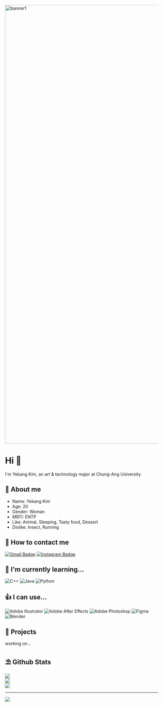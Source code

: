 <img width="1440" alt="banner1" src="https://github.com/user-attachments/assets/7fa406bc-4a02-4219-88a5-874ddd066ad2">

# Hi 👋
I'm Yekang Kim, an art & technology major at Chung-Ang University.

## 🙂 About me
- Name: Yekang Kim
- Age: 20
- Gender: Woman
- MBTI: ENTP
- Like: Animal, Sleeping, Tasty food, Dessert
- Dislike: Insect, Running

## 📌 How to contact me
[![Gmail Badge](https://img.shields.io/badge/Gmail-EA4335?style=flat&logo=Gmail&logoColor=white)](mailto:kiming810@gmail.com)
[![Instagram Badge](https://img.shields.io/badge/Instagram-E4405F?style=flat&logo=Instagram&logoColor=white)](https://www.instagram.com/yekangkim810/)

## 🍑 I'm currently learning...
![C++](https://img.shields.io/badge/c++-%2300599C.svg?style=for-the-badge&logo=c%2B%2B&logoColor=white) ![Java](https://img.shields.io/badge/java-%23ED8B00.svg?style=for-the-badge&logo=openjdk&logoColor=white) ![Python](https://img.shields.io/badge/python-3670A0?style=for-the-badge&logo=python&logoColor=ffdd54) 

## 👍 I can use...
![Adobe Illustrator](https://img.shields.io/badge/adobe%20illustrator-%23FF9A00.svg?style=for-the-badge&logo=adobe%20illustrator&logoColor=white) ![Adobe After Effects](https://img.shields.io/badge/Adobe%20After%20Effects-9999FF.svg?style=for-the-badge&logo=Adobe%20After%20Effects&logoColor=white) ![Adobe Photoshop](https://img.shields.io/badge/adobe%20photoshop-%2331A8FF.svg?style=for-the-badge&logo=adobe%20photoshop&logoColor=white) ![Figma](https://img.shields.io/badge/figma-%23F24E1E.svg?style=for-the-badge&logo=figma&logoColor=white) ![Blender](https://img.shields.io/badge/blender-%23F5792A.svg?style=for-the-badge&logo=blender&logoColor=white)

## 🐹 Projects
working on...

## ⛱ Github Stats
![](https://github-readme-stats.vercel.app/api?username=kim-0810&theme=rose&hide_border=false&include_all_commits=false&count_private=false)<br/>
![](https://github-readme-streak-stats.herokuapp.com/?user=kim-0810&theme=rose&hide_border=false)<br/>
![](https://github-readme-stats.vercel.app/api/top-langs/?username=kim-0810&theme=rose&hide_border=false&include_all_commits=false&count_private=false&layout=compact)

---
[![](https://visitcount.itsvg.in/api?id=kim-0810&icon=3&color=5)](https://visitcount.itsvg.in)
